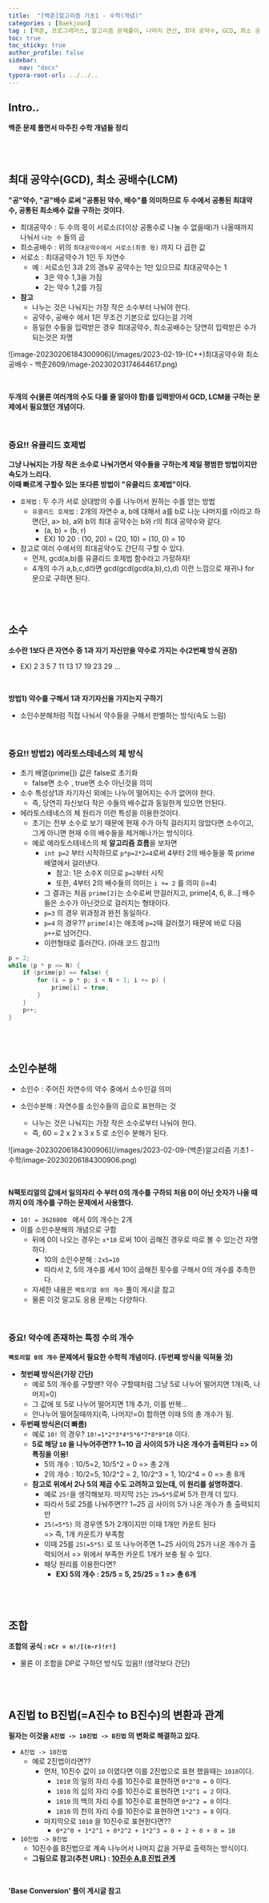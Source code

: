 ```yaml
---
title:  "[백준]알고리즘 기초1 - 수학(개념)"
categories : [Baekjoon]
tag : [백준, 프로그래머스, 알고리즘 문제풀이, 나머지 연산, 최대 공약수, GCD, 최소 공배수, LCM, 서로소, 유클리드 호제법, 소수, 에라토스테네스의 체, 소인수, 소인수분해, 조합, 2진법, 8진법, 16진법, 10진법]
toc: true
toc_sticky: true
author_profile: false
sidebar:
   nav: "docs"
typora-root-url: ../../..
---
```




## Intro..

**백준 문제 풀면서 마주친 수학 개념들 정리**

<br><br>

## 최대 공약수(GCD), 최소 공배수(LCM)

**"공"약수, "공"배수 로써 "공통된 약수, 배수"를 의미하므로 두 수에서 공통된 최대약수, 공통된 최소배수 값을 구하는 것이다.**

- 최대공약수 : 두 수의 몫이 서로소(더이상 공통수로 나눌 수 없을때)가 나올때까지 나눠서 `나눈 수` 들의 곱
- 최소공배수 : 위의 `최대공약수에서 서로소(최종 몫)` 까지 다 곱한 값
- 서로소 : 최대공약수가 1인 두 자연수
  - 예 : 서로소인 3과 2의 경s우 공약수는 1만 있으므로 최대공약수는 1
    - 3은 약수 1,3을 가짐
    - 2는 약수 1,2를 가짐
- **참고**
  - 나누는 것은 나눠지는 가장 작은 소수부터 나눠야 한다.
  - 공약수, 공배수 에서 1은 무조건 기본으로 있다는걸 기억
  - 동일한 수들을 입력받은 경우 최대공약수, 최소공배수는 당연히 입력받은 수가 되는것은 자명

![image-20230206184300906](/images/2023-02-19-(C++)최대공약수와 최소공배수 - 백준2609/image-20230203174644617.png)

<br>

**두개의 수(물론 여러개의 수도 다룰 줄 알아야 함)를 입력받아서 GCD, LCM을 구하는 문제에서 필요했던 개념이다.**

<br>

### 중요!! 유클리드 호제법

**그냥 나눠지는 가장 작은 소수로 나눠가면서 약수들을 구하는게 제일 평범한 방법이지만 속도가 느리다.  
이때 빠르게 구할수 있는 또다른 방법이 "유클리드 호제법"이다.**

* `호제법` : 두 수가 서로 상대방의 수를 나누어서 원하는 수를 얻는 방법
  - `유클리드 호제법` : 2개의 자연수 a, b에 대해서 a를 b로 나눈 나머지를 r이라고 하면(단, a> b), a와 b의 최대 공약수는 b와 r의 최대 공약수와 같다.
    - (a, b) = (b, r)
    - EX) 10 20 : (10, 20) = (20, 10) = (10, 0) = 10
* 참고로 여러 수에서의 최대공약수도 간단히 구할 수 있다.
  * 먼저, gcd(a,b)를 유클리드 호제법 함수라고 가정하자!
  * 4개의 수가 a,b,c,d라면 gcd(gcd(gcd(a,b),c),d) 이런 느낌으로 재귀나 for문으로 구하면 된다.

<br><br>

## 소수

**소수란 1보다 큰 자연수 중 1과 자기 자신만을 약수로 가지는 수(2번째 방식 권장)**

* EX) 2 3 5 7 11 13 17 19 23 29 ...

<br>

**방법1) 약수를 구해서 1과 자기자신을 가지는지 구하기**

* 소인수분해처럼 직접 나눠서 약수들을 구해서 판별하는 방식(속도 느림)

<br>

### 중요!! 방법2) 에라토스테네스의 체 방식

* 초기 배열(prime[]) 값은 false로 초기화
  - false면 소수 , true면 소수 아닌것을 의미
* 소수 특성상1과 자기자신 외에는 나누어 떨어지는 수가 없어야 한다.
  - 즉, 당연히 자신보다 작은 수들의 배수값과 동일한게 있으면 안된다.
* 에라토스테네스의 체 원리가 이런 특성을 이용한것이다.
  - 초기는 전부 소수로 보기 때문에 현재 수가 아직 걸러지지 않았다면 소수이고, 그게 아니면 현재 수의 배수들을 제거해나가는 방식이다.
  - 예로 에라토스테네스의 체 **알고리즘 흐름**을 보자면
    - `int p=2` 부터 시작하므로 `p*p=2*2=4`로써 4부터 2의 배수들을 쭉 prime 배열에서 걸러낸다.
      - 참고: 1은 소수X 이므로 `p=2`부터 시작
      - 또한, 4부터 2의 배수들의 의미는 `i += 2` 를 의미 (i=4)
    - 그 결과는 처음 `prime[2]`는 소수로써 안걸러지고, prime[4, 6, 8...] 배수들은 소수가 아닌것으로 걸러지는 형태이다.
    - `p=3` 의 경우 위과정과 완전 동일하다.
    - `p=4` 의 경우?? `prime[4]`는 애초에 `p=2`때 걸러졌기 때문에 바로 다음 `p++`로 넘어간다.
    - 이런형태로 흘러간다. (아래 코드 참고!!)

```c++
p = 2;
while (p * p <= N) {
    if (prime[p] == false) {
        for (i = p * p; i < N + 1; i += p) {
            prime[i] = true;
        }
    }
    p++;
}
```

<br><br>

## 소인수분해

* 소인수 : 주어진 자연수의 약수 중에서 소수인걸 의미

* 소인수분해 : 자연수를 소인수들의 곱으로 표현하는 것
  * 나누는 것은 나눠지는 가장 작은 소수로부터 나눠야 한다.
  * 즉, 60 = 2 x 2 x 3 x 5 로 소인수 분해가 된다.

![image-20230206184300906](/images/2023-02-09-(백준)알고리즘 기초1 - 수학/image-20230206184300906.png)

<br>

**N팩토리얼의 값에서 일의자리 수 부터 0의 개수를 구하되 처음 0이 아닌 숫자가 나올 때까지 0의 개수를 구하는 문제에서 사용했다.**

* `10! = 3628800 ` 에서 0의 개수는 2개
* 이를 소인수분해의 개념으로 구함
  * 뒤에 0이 나오는 경우는 `x*10` 로써 10이 곱해진 경우로 따로 볼 수 있는건 자명하다.
    * 10의 소인수분해 : `2x5=10`
    * 따라서 2, 5의 개수를 세서 10이 곱해진 횟수를 구해서 0의 개수를 추측한다.
  * 자세한 내용은 `팩토리얼 0의 개수` 풀이 게시글 참고
  * 물론 이것 말고도 응용 문제는 다양하다.

<br>

### 중요! 약수에 존재하는 특정 수의 개수

**`팩토리얼 0의 개수` 문제에서 필요한 수학적 개념이다. (두번째 방식을 익혀둘 것)**

* **첫번째 방식은(가장 간단)**
  - 예로 5의 개수를 구할땐? 약수 구할때처럼 그냥 5로 나누어 떨어지면 1개(즉, 나머지=0)
  - 그 값에 또 5로 나누어 떨어지면 1개 추가, 이를 반복...
  - 안나누어 떨어질때까지(즉, 나머지!=0) 합하면 이때 5의 총 개수가 됨.
* **두번째 방식은(더 빠름)**
  - 예로 `10!` 의 경우? `10!=1*2*3*4*5*6*7*8*9*10` 이다.
  - **5로 해당 `10` 을 나누어주면?? 1~10 곱 사이의 5가 나온 개수가 출력된다 => 이 특징을 이용!**
    - 5의 개수 : 10/5=2, 10/5^2 = 0 => 총 2개
    - 2의 개수 : 10/2=5, 10/2^2 = 2, 10/2^3 = 1, 10/2^4 = 0 => 총 8개
  - **참고로 위에서 2나 5의 제곱 수도 고려하고 있는데, 이 원리를 설명하겠다.**
    - 예로 `25!`을 생각해보자. 마지막 `25`는 `25=5*5`로써 5가 한개 더 있다.
    - 따라서 5로 25를 나눠주면?? 1~25 곱 사이의 5가 나온 개수가 총 출력되지만
    - `25(=5*5)` 의 경우엔 5가 2개이지만 이때 1개만 카운트 된다  
      => 즉, 1개 카운트가 부족함
    - 이때 25를 `25(=5*5)` 로 또 나누어주면 1~25 사이의 25가 나온 개수가 출력되어서
      => 위에서 부족한 카운트 1개가 보충 될 수 있다.
    - 해당 원리를 이용한다면?
      - **EX) 5의 개수 : 25/5 = 5, 25/25 = 1 => 총 6개**

<br><br>

## 조합

**조합의 공식 : `nCr = n!/[(n-r)!r!]`**

* 물론 이 조합을 DP로 구하던 방식도 있음!! (생각보다 간단)

<br><br>

## A진법 to B진법(=A진수 to B진수)의 변환과 관계

**필자는 이것을 `A진법 -> 10진법 -> B진법` 의 변화로 해결하고 있다.**

* `A진법 -> 10진법`
  * 예로 2진법이라면??
    * 먼저, 10진수 값이 `10` 이였다면 이를 2진법으로 표현 했을때는 `1010`이다.
      * `1010` 의 일의 자리 수를 10진수로 표현하면 `0*2^0 = 0` 이다.
      * `1010` 의 십의 자리 수를 10진수로 표현하면 `1*2^1 = 2` 이다.
      * `1010` 의 백의 자리 수를 10진수로 표현하면 `0*2^2 = 0` 이다.
      * `1010` 의 천의 자리 수를 10진수로 표현하면 `1*2^3 = 8` 이다.
    * 마지막으로 `1010` 을 10진수로 표현한다면??
      * `0*2^0 + 1*2^1 + 0*2^2 + 1*2^3 = 0 + 2 + 0 + 8 = 10`
* `10진법 -> B진법`
  * 10진수를 B진법으로 계속 나누어서 나머지 값을 거꾸로 출력하는 방식이다.
  * **그림으로 참고(추천 URL) : [10진수 A,B 진법 관계](https://piyoro.github.io/program/221770535071/)**

<br>

**'Base Conversion' 풀이 게시글 참고**

